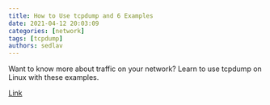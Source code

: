 ```yaml
---
title: How to Use tcpdump and 6 Examples
date: 2021-04-12 20:03:09
categories: [network]
tags: [tcpdump]
authors: sedlav
---
```


Want to know more about traffic on your network? Learn to use tcpdump on Linux with these examples.

[Link](https://www.makeuseof.com/tcpdump-examples/)
